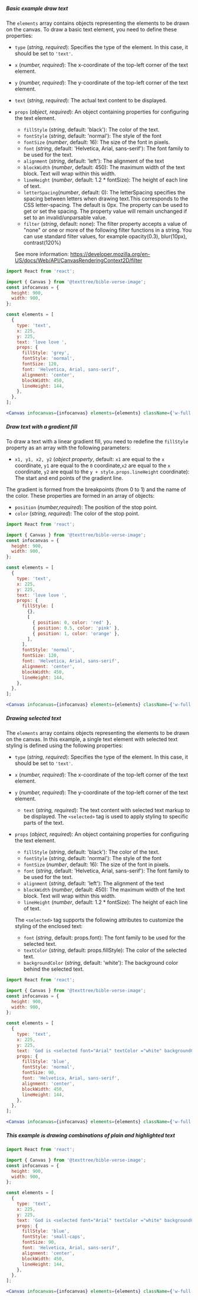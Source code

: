 ##### Basic example draw text

The `elements` array contains objects representing the elements to be drawn on the canvas. To draw a basic text element, you need to define these properties:

- `type` (_string, required_): Specifies the type of the element. In this case, it should be set to `'text'`.
- `x` (_number, required_): The x-coordinate of the top-left corner of the text element.
- `y` (_number, required_): The y-coordinate of the top-left corner of the text element.
- `text` (_string, required_): The actual text content to be displayed.

- `props` (_object, required_): An object containing properties for configuring the text element.

  - `fillStyle` (_string_, default: 'black'): The color of the text.
  - `fontStyle` (_string_, default: 'normal'): The style of the font
  - `fontSize` (_number_, default: 16): The size of the font in pixels.
  - `font` (_string_, default: 'Helvetica, Arial, sans-serif'): The font family to be used for the text.
  - `alignment` (_string_, default: 'left'): The alignment of the text
  - `blockWidth` (_number_, default: 450): The maximum width of the text block. Text will wrap within this width.
  - `lineHeight` (_number_, default: 1.2 \* fontSize): The height of each line of text.
  - `letterSpacing`(_number_, default: 0): The letterSpacing specifies the spacing between letters when drawing text.This corresponds to the CSS letter-spacing. The default is 0px. The property can be used to get or set the spacing. The property value will remain unchanged if set to an invalid/unparsable value.
  - `filter` (_string_, default: none): The filter property accepts a value of "none" or one or more of the following filter functions in a string. You can use standard filter values, for example opacity(0.3), blur(10px), contrast(120%)

  See more information: https://developer.mozilla.org/en-US/docs/Web/API/CanvasRenderingContext2D/filter

```jsx
import React from 'react';

import { Canvas } from '@texttree/bible-verse-image';
const infocanvas = {
  height: 900,
  width: 900,
};

const elements = [
  {
    type: 'text',
    x: 225,
    y: 225,
    text: 'love love ',
    props: {
      fillStyle: 'grey',
      fontStyle: 'normal',
      fontSize: 120,
      font: 'Helvetica, Arial, sans-serif',
      alignment: 'center',
      blockWidth: 450,
      lineHeight: 144,
    },
  },
];

<Canvas infocanvas={infocanvas} elements={elements} className={'w-full'} />;
```

##### Draw text with a gradient fill

To draw a text with a linear gradient fill, you need to redefine the `fillStyle` property as an array with the following parameters:

- `x1, y1, x2, y2` (_object property_, default: `x1` are equal to the `x` coordinate, `y1` are equal to the `0` coordinate,`x2` are equal to the `x` coordinate, `y2` are equal to the `y + style.props.lineHeight` coordinate): The start and end points of the gradient line.

The gradient is formed from the breakpoints (from 0 to 1) and the name of the color. These properties are formed in an array of objects:

- `position` (_number,required_): The position of the stop point.
- `color` (_string, required_): The color of the stop point.

```jsx
import React from 'react';

import { Canvas } from '@texttree/bible-verse-image';
const infocanvas = {
  height: 900,
  width: 900,
};

const elements = [
  {
    type: 'text',
    x: 225,
    y: 225,
    text: 'love love ',
    props: {
      fillStyle: [
        {},
        [
          { position: 0, color: 'red' },
          { position: 0.5, color: 'pink' },
          { position: 1, color: 'orange' },
        ],
      ],
      fontStyle: 'normal',
      fontSize: 120,
      font: 'Helvetica, Arial, sans-serif',
      alignment: 'center',
      blockWidth: 450,
      lineHeight: 144,
    },
  },
];

<Canvas infocanvas={infocanvas} elements={elements} className={'w-full'} />;
```

##### Drawing selected text

The `elements` array contains objects representing the elements to be drawn on the canvas. In this example, a single text element with selected text styling is defined using the following properties:

- `type` (_string, required_): Specifies the type of the element. In this case, it should be set to `'text'`.
- `x` (_number, required_): The x-coordinate of the top-left corner of the text element.
- `y` (_number, required_): The y-coordinate of the top-left corner of the text element.
  - `text` (_string, required_): The text content with selected text markup to be displayed. The `<selected>` tag is used to apply styling to specific parts of the text.
- `props` (_object, required_): An object containing properties for configuring the text element.

  - `fillStyle` (_string_, default: 'black'): The color of the text.
  - `fontStyle` (_string_, default: 'normal'): The style of the font
  - `fontSize` (_number_, default: 16): The size of the font in pixels.
  - `font` (_string_, default: 'Helvetica, Arial, sans-serif'): The font family to be used for the text.
  - `alignment` (_string_, default: 'left'): The alignment of the text
  - `blockWidth` (_number_, default: 450): The maximum width of the text block. Text will wrap within this width.
  - `lineHeight` (_number_, default: 1.2 \* fontSize): The height of each line of text.

  The `<selected>` tag supports the following attributes to customize the styling of the enclosed text:

  - `font` (_string_, default: props.font): The font family to be used for the selected text.
  - `textColor` (_string_, default: props.fillStyle): The color of the selected text.
  - `backgroundColor` (_string_, default: 'white'): The background color behind the selected text.

```jsx
import React from 'react';

import { Canvas } from '@texttree/bible-verse-image';
const infocanvas = {
  height: 900,
  width: 900,
};

const elements = [
  {
    type: 'text',
    x: 225,
    y: 225,
    text: 'God is <selected font="Arial" textColor ="white" backgroundColor = "red">love</selected> ',
    props: {
      fillStyle: 'blue',
      fontStyle: 'normal',
      fontSize: 90,
      font: 'Helvetica, Arial, sans-serif',
      alignment: 'center',
      blockWidth: 450,
      lineHeight: 144,
    },
  },
];

<Canvas infocanvas={infocanvas} elements={elements} className={'w-full'} />;
```

##### This example is drawing combinations of plain and highlighted text

```jsx
import React from 'react';

import { Canvas } from '@texttree/bible-verse-image';
const infocanvas = {
  height: 900,
  width: 900,
};

const elements = [
  {
    type: 'text',
    x: 225,
    y: 225,
    text: 'God is <selected font="Arial" textColor ="white" backgroundColor = "red">love</selected> and <selected font="Arial" textColor ="white" backgroundColor = "green">joy</selected>',
    props: {
      fillStyle: 'blue',
      fontStyle: 'small-caps',
      fontSize: 90,
      font: 'Helvetica, Arial, sans-serif',
      alignment: 'center',
      blockWidth: 450,
      lineHeight: 144,
    },
  },
];

<Canvas infocanvas={infocanvas} elements={elements} className={'w-full'} />;
```
